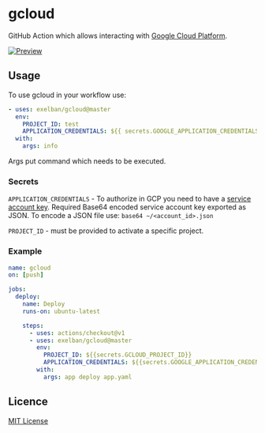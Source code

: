 # gcloud

GitHub Action which allows interacting with [Google Cloud Platform](https://cloud.google.com).

[![Preview](https://serhiy.s3.eu-central-1.amazonaws.com/Github_repo/gcloud/logo_gcp_vertical_rgb.png?v=1)](https://cloud.google.com)

## Usage
To use gcloud in your workflow use:

```yaml
- uses: exelban/gcloud@master
  env:
    PROJECT_ID: test
    APPLICATION_CREDENTIALS: ${{ secrets.GOOGLE_APPLICATION_CREDENTIALS }}
  with:
    args: info
```

Args put command which needs to be executed.

### Secrets
`APPLICATION_CREDENTIALS` - To authorize in GCP you need to have a [service account key](https://console.cloud.google.com/apis/credentials/serviceaccountkey). Required Base64 encoded service account key exported as JSON.
To encode a JSON file use: `base64 ~/<account_id>.json`

`PROJECT_ID` - must be provided to activate a specific project.

### Example

```yaml
name: gcloud
on: [push]

jobs:
  deploy:
    name: Deploy
    runs-on: ubuntu-latest

    steps:
      - uses: actions/checkout@v1
      - uses: exelban/gcloud@master
        env:
          PROJECT_ID: ${{secrets.GCLOUD_PROJECT_ID}}
          APPLICATION_CREDENTIALS: ${{secrets.GOOGLE_APPLICATION_CREDENTIALS}}
        with:
          args: app deploy app.yaml
```

## Licence
[MIT License](https://github.com/exelban/gcloud/blob/master/LICENSE)
